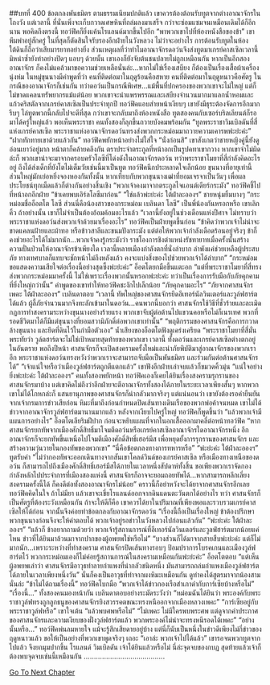 ##บทที่ 400 ข้อตกลงพันธมิตร
ตามธรรมเนียมปกติแล้ว เขาควรต้องต้อนรับทูตจากต่างอาณาจักรในโถงวัง แต่เวลานี้ ที่นั่นเพิ่งจะเก็บกวาดเศษหินที่ถล่มลงมาเสร็จ กว่าจะซ่อมแซมจนเหมือนเดิมได้ก็อีกนาน พอคิดถึงตรงนี้ ทอว์ฟิคก็ยิ่งแค้นโรแลนด์มากขึ้นไปอีก
“พาพวกเขาไปที่ห้องหนังสือของข้า” เขาพึมพำอยู่สักครู่ ในที่สุดก็ตัดสินใจรับรองอีกฝ่ายในวังหลวง ไม่ว่าจะอย่างไร การต้อนรับทูตในห้องใต้ดินก็ถือว่าเสียมารยาทอย่างยิ่ง
ส่วนเหตุผลที่ว่าทำไมอาณาจักรดอว์นจึงส่งทูตมาเกรย์คาสเซิลเวลานี้ มิหนำซ้ำยังทำอย่างปิดๆ แอบๆ ด้วยนั้น เขาเองก็ยังจับต้นชนปลายไม่ถูกเหมือนกัน หากเป็นอีกสองอาณาจักร ก็คงไม่แคล้วมาขอความช่วยเหลือนั่นล่ะ...หากไม่ใช่เรื่องเสบียง ก็ต้องเป็นเรื่องเสื้อผ้าเครื่องนุ่งห่ม ในหมู่ขุนนางมีคำพูดที่ว่า คนที่ติดต่อมาในฤดูร้อนคือสหาย คนที่ติดต่อมาในฤดูหนาวคือศัตรู ในกรณีของอาณาจักรก็เช่นกัน ทว่าดอว์นเป็นกรณีพิเศษ...แม้พื้นที่ปกครองของพวกเขาจะไม่ใหญ่ แต่ก็ไม่ขาดแคลนทรัพยากรแม้แต่น้อย พวกเขาจะนำแพรพรรณและเสบียงจำนวนมากมาแลกน้ำหอมและแก้วคริสตัลจากเกรย์คาสเซิลเป็นประจำทุกปี
ทอว์ฟิคแอบส่ายหน้าเงียบๆ เขายังมีธุระต้องจัดการอีกมาก รีบๆ ไล่ทูตพวกนี้กลับไปจะดีที่สุด
กว่าเขาจะกลับมาถึงห้องหนังสือ ทูตสองคนกับเซอร์บริลเลียนต์ก็รอมาได้ครู่ใหญ่แล้ว พอเห็นพระราชา คนทั้งสองก็ลุกขึ้นถวายบังคมพร้อมกัน “ทูลพระราชาวิมเบิลดันที่สี่แห่งเกรย์คาสเซิล พระราชาแห่งอาณาจักรดอว์นทรงส่งพวกกระหม่อมมาถวายความเคารพพ่ะย่ะค่ะ”
“ฝากทักทายเขาด้วยแล้วกัน” ทอว์​ฟิคพยักหน้าอย่างไม่ใส่ใจ “นั่งก่อนสิ”
เขาสังเกตว่าชายหญิงคู่นี้ยังดูอ่อนเยาว์อยู่มาก หน้าตาก็คล้ายคลึงกัน ตราประจำตระกูลที่หน้าอกเป็นรูปคทาเขากวาง หากเขาจำไม่ผิดล่ะก็ พวกเขาน่าจะมาจากครอบครัวโลซีที่โด่งดังในอาณาจักรดอว์น
ทว่าพระราชาโมยาที่สี่กำลังคิดอะไรอยู่ ถึงได้ส่งเด็กที่ยังโตไม่เต็มวัยเช่นนี้มาเป็นทูต ทอว์ฟิคนึกประหลาดใจเล็กน้อย ขุนนางที่อายุเท่านี้ส่วนใหญ่มักเย่อหยิ่งจองหองกันทั้งนั้น หากเทียบกับพวกขุนนางเฒ่าที่ยอมเจรจาเป็นวันๆ เพื่อผลประโยชน์ทุกเม็ดแล้วก็ต่างกันอย่างสิ้นเชิง
“พวกเจ้าคงมาจากตระกูลไจแอนต์เดียร์กระมัง” ทอว์ฟิคชี้ไปที่หน้าอกอีกฝ่าย “ข้าเคยพบเอิร์ลโลซีมาก่อน”
“ใช่แล้วพ่ะย่ะค่ะ ใต้ฝ่าละอองฯ” ชายหนุ่มยิ้มบางๆ “กระหม่อมชื่ออ็อตโต โลซี ส่วนนี่คือน้องสาวของกระหม่อม เบลินดา โลซี”
เป็นพี่น้องกันหรอกหรือ เขาเลิกคิ้ว ถ้าอย่างนั้น เขาก็ไม่จำเป็นต้องอ้อมค้อมอะไรแล้ว
“เวลานี้ยังอยู่ในช่วงเดือนแห่งปีศาจ ไม่ทราบว่าพระราชาแห่งดอว์นส่งพวกเจ้าด้วยมาเรื่องอะไร” ทอว์ฟิคเป็นฝ่ายพูดขึ้นก่อน “ข้าคิดว่าพวกเจ้าไม่น่าจะขาดแคลนฝ้ายและผ้าทอ หรือข้าวสาลีและขนมปังกระมัง แต่ต่อให้พวกเจ้ากำลังเดือดร้อนอยู่จริงๆ ข้าก็คงช่วยอะไรได้ไม่มากนัก...พวกเจ้าคงรู้กระมังว่า ราชโองการชิงตำแหน่งรัชทายาทเมื่อครั้งนั้นสร้างความปั่นป่วนให้อาณาจักรข้าเพียงใด เวลานี้หลายเมืองกำลังตกที่นั่งลำบาก ลำพังแค่ช่วยเหลือผู้ประสบภัย ทางเทศบาลก็แทบจะชักหน้าไม่ถึงหลังแล้ว คงจะแบ่งสิ่งของไปช่วยพวกเจ้าได้ลำบาก”
“กระหม่อมขอแสดงความเสียใจต่อเรื่องนี้อย่างสุดซึ้งพ่ะย่ะค่ะ” อ็อตโตยกมือขึ้นแตะอก “แต่ที่พระราชาโมยาที่สี่ทรงส่งพวกกระหม่อมมาครั้งนี้ ไม่ใช่เพราะเรื่องพวกนั้นหรอกพ่ะย่ะค่ะ ทว่าเป็นเรื่องการรับมือกับภัยคุกคามที่ยิ่งใหญ่กว่านั้น”
คำพูดของเขาทำให้ทอว์ฟิคชะงักไปเล็กน้อย “ภัยคุกคามอะไร”
“ภัยจากศาสนจักรเพคะ ใต้ฝ่าละอองฯ” เบลินดาตอบ “เวลานี้ ทัพใหญ่ของศาสนจักรยึดอีเทอร์นัลวินเตอร์และวูล์ฟฮาร์ตได้แล้ว ผู้ลี้ภัยจำนวนมากจึงทะลักเข้ามาในดอว์น...คนพวกนี้บอกว่า ศาสนจักรใช้วิธีที่ชั่วร้ายและละเมิดกฎการทำสงครามระหว่างขุนนางอย่างร้ายแรง พวกเขาจับผู้ต่อต้านไปแขวนคอหรือไม่ก็เนรเทศ พวกที่รอดชีวิตมาได้ก็มีแต่ขุนนางที่ยอมสวามิภักดิ์ต่อพวกเขาเท่านั้น”
“พฤติกรรมของศาสนจักรคือการกวาดล้างขุนนาง และยึดที่ดินไว้ในกำมือตัวเอง” น้ำเสียงของอ็อตโตฟังดูเคร่งเครียด “พระราชาโมยาที่สี่มั่นพระทัยว่า วูล์ตฮาร์ตจะไม่ใช่เป้าหมายสุดท้ายของพวกเขา เวลานี้ ทั้งดอว์นและเกรย์คาสเซิลต่างตกอยู่ในอันตราย พอถึงปีหน้า ศาสนจักรก็จะเปิดสงครามครั้งใหม่และนำภัยพิบัติมาสู่อาณาจักรของพวกเราอีก พระราชาแห่งดอว์นทรงหวังว่าพวกเราจะสามารถจับมือเป็นพันธมิตร และร่วมกันต่อต้านศาสนจักรได้”
“เจ้าแน่ใจหรือว่าเมืองวูล์ฟฮาร์ตถูกตีแตกแล้ว” เขาฟังอีกฝ่ายเล่าจบแล้วก็ขมวดคิ้วมุ่น
“แน่ใจอย่างยิ่งพ่ะย่ะค่ะ ใต้ฝ่าละอองฯ” คนทั้งสองพยักหน้า
ทอว์ฟิคเองก็เคยได้ยินเรื่องสงครามรุกรานของศาสนจักรมาบ้าง แต่เขาคิดไม่ถึงว่าอีกฝ่ายจะตีอาณาจักรทั้งสองได้ภายในระยะเวลาเพียงสั้นๆ หากพวกเขาไม่ได้โกหกล่ะก็ แสนยานุภาพของศาสนจักรก็น่ากลัวมากจริงๆ
แต่แน่นอนว่า เขายังต้องรอคำยืนยันจากเจ้ากรมการข่าวเสียก่อน หิมะที่มาถึงก่อนกำหนดปิดเส้นทางเดินเรือของพวกพ่อค้าจนหมด เขาไม่ได้ข่าวจากอาณาจักรวูล์ฟฮาร์ตมานานมากแล้ว
หลังจากเงียบไปครู่ใหญ่ ทอว์ฟิคก็พูดขึ้นว่า “แล้วพวกเจ้ามีแผนการอย่างไร”
อ็อตโตเลียริมฝีปาก ก่อนจะหยิบแผนที่จากในอกเสื้อออกมาคลี่ต่อหน้าทอว์ฟิค “หากศาสนจักรยกทัพจากเมืองศักดิ์สิทธิ์มาโจมตีดอว์นหรือเกรย์คาสเซิลอาณาจักรใดอาณาจักรหนึ่ง อีกอาณาจักรก็จะยกทัพขึ้นเหนือไปโจมตีเมืองศักดิ์สิทธิ์เฮอร์มีส เพื่อหยุดยั้งการรุกรานของศาสนจักร และสร้างความวุ่นวายในกองทัพของพวกเขา”
“นี่คือข้อตกลงทางการทหารหรือ”
“พ่ะย่ะค่ะ ใต้ฝ่าละอองฯ” ทูตรับคำ “ไม่ว่ากองทัพจะออกเดินทางจากสันเขาโคลด์วินด์ของเกรย์คาสเซิล หรือเมืองทางเหนือของดอว์น ก็สามารถไปถึงเมืองศักดิ์สิทธิ์เฮอร์มีสได้ภายในเวลาหนึ่งสัปดาห์ทั้งสิ้น ขอเพียงพวกเราจัดกองกำลังหลักไปประจำการที่เมืองสองแห่งนี้ ศาสนจักรก็อาจจะยอมถอยทัพได้…หากสามารถหลีกเลี่ยงสงครามครั้งนี้ได้ ก็คงดีต่อทั้งสองอาณาจักรไม่น้อย”
คราวนี้ก็อย่าหวังจะได้ยาจากศาสนจักรอีกเลย ทอว์ฟิคคิดในใจ ถ้าไม่มียา แล้วเขาจะเขี่ยโรแลนด์ออกจากดินแดนตะวันตกได้อย่างไร
ทว่า ศาสนจักรก็เป็นศัตรูที่ต้องระวังเหมือนกัน ถ้าจะให้ดีก็คือ เขาควรได้ยาในปริมาณที่เพียงพอและรวบรวมเกรย์คาสเซิลให้ได้ก่อน จากนั้นจึงค่อยทำข้อตกลงกับอาณาจักรดอว์น
“เรื่องนี้ถือเป็นเรื่องใหญ่ ข้าต้องปรึกษาพวกขุนนางก่อนจึงจะให้คำตอบได้ พวกเจ้าอยู่รอข่าวในวังหลวงไปก่อนแล้วกัน”
“พ่ะย่ะค่ะ ใต้ฝ่าละอองฯ”
“แล้วก็ ข้าอยากถามด้วยว่า พวกเจ้ารู้สถานการณ์ที่อีเทอร์นัลวินเตอร์และวูลฟ์ฮาร์ตมากน้อยแค่ไหน ข่าวที่ได้ยินมาล้วนมาจากปากของผู้อพยพใช่หรือไม่”
“บางส่วนก็ได้มาจากสายสืบพ่ะย่ะค่ะ แต่ก็ไม่มากนัก...เพราะระหว่างที่ทำสงคราม ศาสนจักรปิดเส้นทางรอบๆ ป้อมปราการโบรคเกนและเมืองวูล์ฟฮาร์ตไว้ พวกกระหม่อมเองก็ไม่ค่อยรู้สถานการณ์ในสงครามเหมือนกันพ่ะย่ะค่ะ” อ็อตโตตอบ “แต่เห็นผู้อพยพเล่าว่า ศาสนจักรมีอาวุธทำลายกำแพงที่น่ากลัวชนิดหนึ่ง มันสามารถถล่มกําแพงเมืองวูล์ฟฮาร์ตได้ภายในเวลาเพียงหนึ่งวัน”
นั่นก็คงเป็นอาวุธที่ทำจากผงหิมะเหมือนกัน ดูท่าคงได้สูตรมาจากน้องสามนั่นล่ะ “ข้าไม่ได้ถามเรื่องนี้” ทอว์ฟิคโบกมือ “พวกเจ้าได้ข่าวกองเรือสำเภาดำกับการ์เซียบ้างหรือไม่”
“เรื่องนี้…” ทั้งสองคนมองหน้ากัน เบลินดาตอบอย่างระมัดระวังว่า “หม่อมฉันได้ยินว่า พระองค์กับพระราชาวูล์ฟทรงถูกลูกธนูของศาสนจักรยิงสวรรคตขณะทรงหนีออกจากเมืองหลวงเพคะ”
“การ์เซียอยู่กับพระราชาวูล์ฟหรือ” เขาใจเต้น “แล้วพบศพหรือไม่”
“ไม่เพคะ ไม่มีใครพบพระศพ แต่ดูจากคำประกาศของศาสนจักรและความเงียบของฝั่งวูล์ฟฮาร์ตแล้ว พวกพระองค์ไม่น่าจะทรงหนีรอดได้เพคะ”
“อย่างนั้นหรือ...” ทอว์ฟิคพ่นลมหายใจ แม้จะรู้สึกเสียดายอยู่บ้าง แต่นี่ก็นับเป็นหนึ่งในข่าวดีเพียงไม่กี่ข่าวของฤดูหนาวแล้ว ขอให้เป็นอย่างที่พวกเขาพูดจริงๆ เถอะ “เอาล่ะ พวกเจ้าไปได้แล้ว”
เขารอจนพวกทูตจากไปแล้ว จึงยกมุมปากขึ้น โรแลนด์ วิมเบิลดัน เจ้าได้ยินแล้วหรือไม่ นี่ล่ะจุดจบของกบฏ สุดท้ายแล้วเจ้าก็ต้องพบจุดจบเช่นนี้เหมือนกัน
………………………………….


[Go To Next Chapter]( ./313.md)